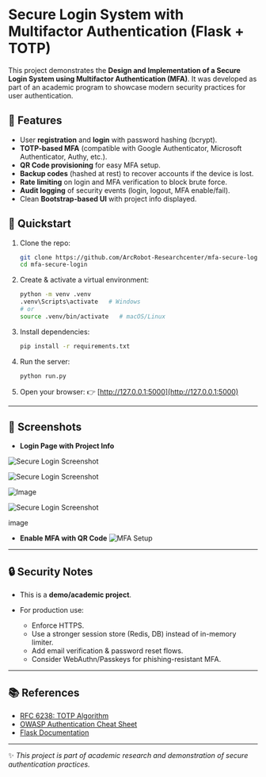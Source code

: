 
# Secure Login System with Multifactor Authentication (Flask + TOTP)

This project demonstrates the **Design and Implementation of a Secure Login System using Multifactor Authentication (MFA)**.
It was developed as part of an academic program to showcase modern security practices for user authentication.


## 🔑 Features

* User **registration** and **login** with password hashing (bcrypt).
* **TOTP-based MFA** (compatible with Google Authenticator, Microsoft Authenticator, Authy, etc.).
* **QR Code provisioning** for easy MFA setup.
* **Backup codes** (hashed at rest) to recover accounts if the device is lost.
* **Rate limiting** on login and MFA verification to block brute force.
* **Audit logging** of security events (login, logout, MFA enable/fail).
* Clean **Bootstrap-based UI** with project info displayed.


## 🚀 Quickstart

1. Clone the repo:

   ```bash
   git clone https://github.com/ArcRobot-Researchcenter/mfa-secure-login.git
   cd mfa-secure-login
   ```

2. Create & activate a virtual environment:

   ```bash
   python -m venv .venv
   .venv\Scripts\activate   # Windows
   # or
   source .venv/bin/activate   # macOS/Linux
   ```

3. Install dependencies:

   ```bash
   pip install -r requirements.txt
   ```

4. Run the server:

   ```bash
   python run.py
   ```

5. Open your browser:
   👉 [http://127.0.0.1:5000](http://127.0.0.1:5000)

---

## 📸 Screenshots

* **Login Page with Project Info**

![Secure Login Screenshot](https://cdn.jsdelivr.net/gh/ArcRobot-Researchcenter/Secure-Login-System-with-Multifactor-Authentication@main/screenshot/secure_login.jpg)

![Secure Login Screenshot](https://raw.githack.com/ArcRobot-Researchcenter/Secure-Login-System-with-Multifactor-Authentication/main/screenshot/secure_login.jpg)


![Image](https://github.com/user-attachments/assets/0ca5cf29-4ab4-46c2-a888-e42b24bf58fa)

![Secure Login Screenshot](https://i.postimg.cc/Y0GmN0Nf/secure-login.jpg)

image 




* **Enable MFA with QR Code**
  ![MFA Setup](docs/mfa-setup.png)

---

## 🔒 Security Notes

* This is a **demo/academic project**.
* For production use:

  * Enforce HTTPS.
  * Use a stronger session store (Redis, DB) instead of in-memory limiter.
  * Add email verification & password reset flows.
  * Consider WebAuthn/Passkeys for phishing-resistant MFA.

---

## 📚 References

* [RFC 6238: TOTP Algorithm](https://www.rfc-editor.org/rfc/rfc6238)
* [OWASP Authentication Cheat Sheet](https://cheatsheetseries.owasp.org/cheatsheets/Authentication_Cheat_Sheet.html)
* [Flask Documentation](https://flask.palletsprojects.com/)

---

✨ *This project is part of academic research and demonstration of secure authentication practices.*

